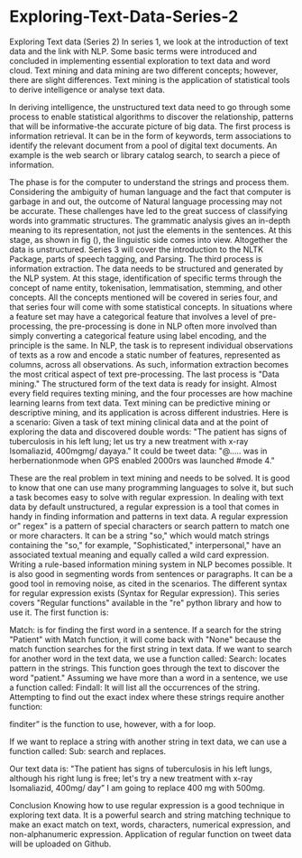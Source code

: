 # Exploring-Text-Data-Series-2
Exploring Text data (Series 2)
In series 1, we look at the introduction of text data and the link with NLP. Some basic terms were introduced and concluded in implementing essential exploration to text data and word cloud. Text mining and data mining are two different concepts; however, there are slight differences. Text mining is the application of statistical tools to derive intelligence or analyse text data.   

In deriving intelligence, the unstructured text data need to go through some process to enable statistical algorithms to discover the relationship, patterns that will be informative-the accurate picture of big data. The first process is information retrieval. It can be in the form of keywords, term associations to identify the relevant document from a pool of digital text documents. An example is the web search or library catalog search, to search a piece of information.

The phase is for the computer to understand the strings and process them. Considering the ambiguity of human language and the fact that computer is garbage in and out, the outcome of Natural language processing may not be accurate. These challenges have led to the great success of classifying words into grammatic structures. The grammatic analysis gives an in-depth meaning to its representation, not just the elements in the sentences. At this stage, as shown in fig (), the linguistic side comes into view. Altogether the data is unstructured. Series 3 will cover the introduction to the NLTK Package, parts of speech tagging, and Parsing.
The third process is information extraction. The data needs to be structured and generated by the NLP system. At this stage, identification of specific terms through the concept of name entity, tokenisation, lemmatisation, stemming, and other concepts. All the concepts mentioned will be covered in series four, and that series four will come with some statistical concepts. In situations where a feature set may have a categorical feature that involves a level of pre-processing, the pre-processing is done in NLP often more involved than simply converting a categorical feature using label encoding, and the principle is the same. In NLP, the task is to represent individual observations of texts as a row and encode a static number of features, represented as columns, across all observations. As such, information extraction becomes the most critical aspect of text pre-processing.
The last process is "Data mining." The structured form of the text data is ready for insight. Almost every field requires texting mining, and the four processes are how machine learning learns from text data. Text mining can be predictive mining or descriptive mining, and its application is across different industries.
Here is a scenario: Given a task of text mining clinical data and at the point of exploring the data and discovered double words: 
"The patient has signs of tuberculosis in his left lung; let us try a new treatment with x-ray Isomaliazid, 400mgmg/ dayaya."
It could be tweet data:
"@..... was in herbernationmode when GPS enabled 2000rs was launched #mode 4."

These are the real problem in text mining and needs to be solved. It is good to know that one can use many programming languages to solve it, but such a task becomes easy to solve with regular expression.
In dealing with text data by default unstructured, a regular expression is a tool that comes in handy in finding information and patterns in text data. A regular expression or" regex" is a pattern of special characters or search pattern to match one or more characters. It can be a string "so," which would match strings containing the "so," for example, "Sophisticated," interpersonal," have an associated textual meaning and equally called a wild card expression. Writing a rule-based information mining system in NLP becomes possible. It is also good in segmenting words from sentences or paragraphs.
It can be a good tool in removing noise, as cited in the scenarios. The different syntax for regular expression exists (Syntax for Regular
expression). This series covers "Regular functions" available in the "re" python library and how to use it. The first function is:

Match: is for finding the first word in a sentence. 
If a search for the string "Patient" with Match function, it will come back with "None" because the match function searches for the first string in text data. If we want to search for another word in the text data, we use a function called:
Search: locates pattern in the strings. This function goes through the text to discover the word "patient." 
Assuming we have more than a word in a sentence, we use a function called:
Findall: It will list all the occurrences of the string. Attempting to find out the exact index where these strings require another function:

 
finditer” is the function to use, however, with a for loop.
  

If we want to replace a string with another string in text data, we can use a function called:
Sub: search and replaces.

Our text data is: "The patient has signs of tuberculosis in his left lungs, although his right lung is free; let's try a new treatment with x-ray Isomaliazid, 400mg/ day” I am going to replace 400 mg with 500mg.
 

 Conclusion
Knowing how to use regular expression is a good technique in exploring text data. It is a powerful search and string matching technique to make an exact match on text, words, characters, numerical expression, and non-alphanumeric expression. Application of regular function on tweet data will be uploaded on Github.  

